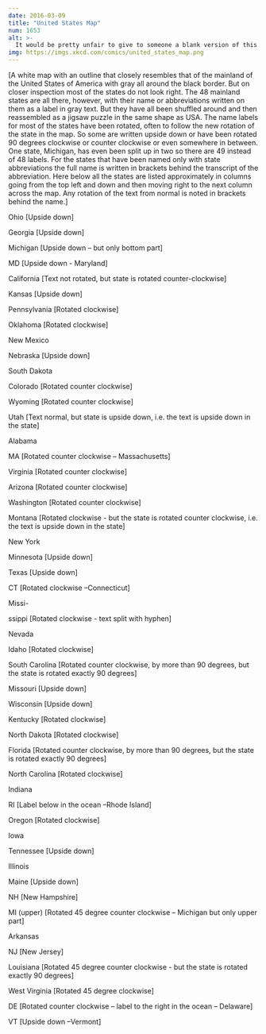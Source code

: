 ```yaml
---
date: 2016-03-09
title: "United States Map"
num: 1653
alt: >-
  It would be pretty unfair to give to someone a blank version of this map as a 'how many states can you name?' quiz. (If you include Alaska and Hawaii, you should swap the Aleutian Islands with the Hawaiian ones.)
img: https://imgs.xkcd.com/comics/united_states_map.png
---
```

[A white map with an outline that closely resembles that of the mainland of the United States of America with gray all around the black border. But on closer inspection most of the states do not look right. The 48 mainland states are all there, however, with their name or abbreviations written on them as a label in gray text. But they have all been shuffled around and then reassembled as a jigsaw puzzle in the same shape as USA. The name labels for most of the states have been rotated, often to follow the new rotation of the state in the map. So some are written upside down or have been rotated 90 degrees clockwise or counter clockwise or even somewhere in between. One state, Michigan, has even been split up in two so there are 49 instead of 48 labels. For the states that have been named only with state abbreviations the full name is written in brackets behind the transcript of the abbreviation. Here below all the states are listed approximately in columns going from the top left and down and then moving right to the next column across the map. Any rotation of the text from normal is noted in brackets behind the name.]

Ohio [Upside down]

Georgia [Upside down]

Michigan [Upside down – but only bottom part]

MD [Upside down - Maryland]

California [Text not rotated, but state is rotated counter-clockwise]

Kansas [Upside down]

Pennsylvania [Rotated clockwise]

Oklahoma [Rotated clockwise]

New Mexico

Nebraska [Upside down]

South Dakota

Colorado [Rotated counter clockwise]

Wyoming [Rotated counter clockwise]

Utah [Text normal, but state is upside down, i.e. the text is upside down in the state]

Alabama

MA [Rotated counter clockwise – Massachusetts]

Virginia [Rotated counter clockwise]

Arizona [Rotated counter clockwise]

Washington [Rotated counter clockwise]

Montana [Rotated clockwise - but the state is rotated counter clockwise, i.e. the text is upside down in the state]

New York

Minnesota [Upside down]

Texas [Upside down]

CT [Rotated clockwise –Connecticut]

Missi-

ssippi [Rotated clockwise - text split with hyphen]

Nevada

Idaho [Rotated clockwise]

South Carolina [Rotated counter clockwise, by more than 90 degrees, but the state is rotated exactly 90 degrees]

Missouri [Upside down]

Wisconsin [Upside down]

Kentucky  [Rotated clockwise]

North Dakota [Rotated clockwise]

Florida [Rotated counter clockwise, by more than 90 degrees, but the state is rotated exactly 90 degrees]

North Carolina [Rotated clockwise]

Indiana

RI [Label below in the ocean –Rhode Island]

Oregon [Rotated clockwise]

Iowa

Tennessee [Upside down]

Illinois

Maine [Upside down]

NH [New Hampshire]

MI (upper) [Rotated 45 degree counter clockwise – Michigan but only upper part]

Arkansas

NJ [New Jersey]

Louisiana [Rotated 45 degree counter clockwise - but the state is rotated exactly 90 degrees]

West Virginia [Rotated 45 degree clockwise]

DE [Rotated counter clockwise – label to the right in the ocean – Delaware]

VT [Upside down –Vermont]